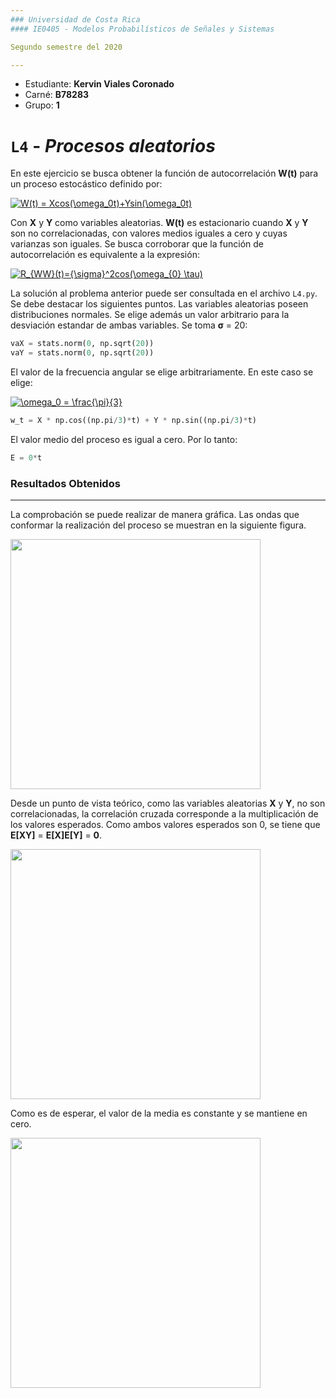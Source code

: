 ```yaml
---
### Universidad de Costa Rica
#### IE0405 - Modelos Probabilísticos de Señales y Sistemas

Segundo semestre del 2020

---
```

* Estudiante: **Kervin Viales Coronado**
* Carné: **B78283**
* Grupo: **1**

# `L4` - *Procesos aleatorios*

En este ejercicio se busca obtener la función de autocorrelación **W(t)** para un proceso estocástico definido por:

<a href="https://www.codecogs.com/eqnedit.php?latex=W(t)&space;=&space;Xcos(\omega_0t)&plus;Ysin(\omega_0t)" target="_blank"><img src="https://latex.codecogs.com/gif.latex?W(t)&space;=&space;Xcos(\omega_0t)&plus;Ysin(\omega_0t)" title="W(t) = Xcos(\omega_0t)+Ysin(\omega_0t)" /></a>

Con **X** y **Y** como variables aleatorias. **W(t)** es estacionario cuando **X** y **Y** son no correlacionadas, con valores medios iguales a cero y cuyas varianzas son iguales. Se busca corroborar que la función de autocorrelación es equivalente a la expresión:

<a href="https://www.codecogs.com/eqnedit.php?latex=R_{WW}(t)={\sigma}^2cos(\omega_{0}&space;\tau)" target="_blank"><img src="https://latex.codecogs.com/gif.latex?R_{WW}(t)={\sigma}^2cos(\omega_{0}&space;\tau)" title="R_{WW}(t)={\sigma}^2cos(\omega_{0} \tau)" /></a>

La solución al problema anterior puede ser consultada en el archivo `L4.py`. Se debe destacar los siguientes puntos.
Las variables aleatorias poseen distribuciones normales. Se elige además un valor arbitrario para la desviación estandar de ambas variables. Se toma **σ** = 20:
```python
vaX = stats.norm(0, np.sqrt(20))
vaY = stats.norm(0, np.sqrt(20))
```
El valor de la frecuencia angular se elige arbitrariamente. En este caso se elige:

<a href="https://www.codecogs.com/eqnedit.php?latex=\omega_0&space;=&space;\frac{\pi}{3}" target="_blank"><img src="https://latex.codecogs.com/gif.latex?\omega_0&space;=&space;\frac{\pi}{3}" title="\omega_0 = \frac{\pi}{3}" /></a>
```python
w_t = X * np.cos((np.pi/3)*t) + Y * np.sin((np.pi/3)*t)
```
El valor medio del proceso es igual a cero. Por lo tanto: 
```python
E = 0*t
```
### Resultados Obtenidos
---
La comprobación se puede realizar de manera gráfica. Las ondas que conformar la realización del proceso se muestran en la siguiente figura.

<img align='center' src='https://i.imgur.com/4jJ990c.png' width ="400"/>

Desde un punto de vista teórico, como las variables aleatorias **X** y **Y**, no son correlacionadas, la correlación cruzada corresponde a la multiplicación de los valores esperados. Como ambos valores esperados son 0, se tiene que **E[XY]** = **E[X]E[Y]** = **0**.

<img align='center' src='https://i.imgur.com/Zm7l01w.png' width ="400"/>

Como es de esperar, el valor de la media es constante y se mantiene en cero. 

<img align='center' src='https://i.imgur.com/imjVUEH.png' width ="400"/>

